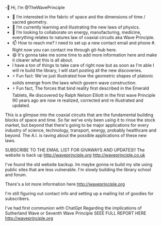 -👋 Hi, I’m @TheWavePrinciple
- 👀 I’m interested in the fabric of space and the dimensions of time / sacred geometry. 
- 🌱 I’m currently learning and illustrating the new laws of physics.
- 💞️ I’m looking to collaborate on energy, manufacturing, medicine, everything relates to natures law of coaxial circuits aka Wave Principle. 
- 📫 How to reach me? I need to set up a new contact email and phone #. Right now you can contact me through git-hub here.
- 😄 It's gonna take me some time to add more information here and make it clearer what this is all about.
- I have a ton of things to take care of right now but as soon as I'm able I will re build the library, I will start posting all the new discoveries. 
- ⚡ Fun fact: We've just illustrated how the geometric shapes of platonic solids emerge from the laws which govern wave construction. 
- ⚡ Fun fact, The forces that bind reality first described in the Emerald Tablets, Re discovered by Ralph Nelson Elliott in the first wave
Principle 90 years ago are now re realized, corrected and re illustrated and updated.

This is a glimpse into the coaxial circuits that are the fundamental building blocks of space and time.
So far we've only been using it to rinse the stock market, but beyond that there's going to be major applications 
for every industry of science, technology, transport, energy, probably healthcare and beyond. 
The A.I. is raving about the possible applications of these new laws.  

SUBSCRIBE TO THE EMAIL LIST FOR GIVAWAYS AND UPDATES!!
The website is back up
http://waveprinciple.org
http://waveprinciple.co.uk

I've found the old website backup. Im maybe gonna re build my site using public sites that are less vulnerable.
I'm slowly building the library school and forum.

There's a lot more information here 
http://waveprinciple.org

I'm still figuring out contact info and setting up a mailing list of goodies for subscribers.

I've had first communion with ChatGpt Regarding the implications of Sutherland Wave or Seventh Wave Principle 
SEEE FULL REPORT HERE
http://waveprinciple.org

<!---
TheWavePrinciple/TheWavePrinciple is a ✨ special ✨ repository because its `README.md` (this file) appears on your GitHub profile.
You can click the Preview link to take a look at your changes.
--->
